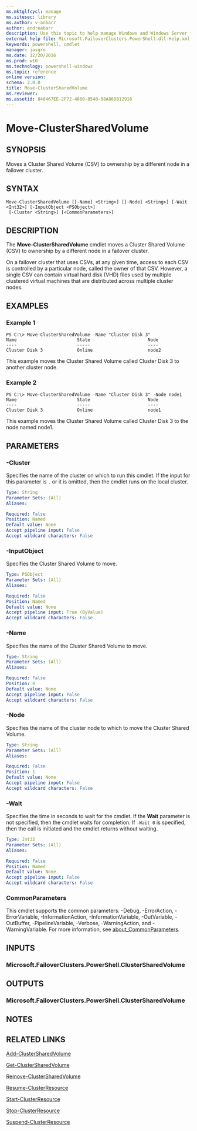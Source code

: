 ```yaml
---
ms.mktglfcycl: manage
ms.sitesec: library
ms.author: v-anbarr
author: andreabarr
description: Use this topic to help manage Windows and Windows Server technologies with Windows PowerShell.
external help file: Microsoft.FailoverClusters.PowerShell.dll-Help.xml
keywords: powershell, cmdlet
manager: jasgro
ms.date: 12/20/2016
ms.prod: w10
ms.technology: powershell-windows
ms.topic: reference
online version: 
schema: 2.0.0
title: Move-ClusterSharedVolume
ms.reviewer:
ms.assetid: 848467EE-2F72-4680-8540-08A86DB12916
---
```


# Move-ClusterSharedVolume

## SYNOPSIS
Moves a Cluster Shared Volume (CSV) to ownership by a different node in a failover cluster.

## SYNTAX

```
Move-ClusterSharedVolume [[-Name] <String>] [[-Node] <String>] [-Wait <Int32>] [-InputObject <PSObject>]
 [-Cluster <String>] [<CommonParameters>]
```

## DESCRIPTION
The **Move-ClusterSharedVolume** cmdlet moves a Cluster Shared Volume (CSV) to ownership by a different node in a failover cluster.

On a failover cluster that uses CSVs, at any given time, access to each CSV is controlled by a particular node, called the owner of that CSV.
However, a single CSV can contain virtual hard disk (VHD) files used by multiple clustered virtual machines that are distributed across multiple cluster nodes.

## EXAMPLES

### Example 1
```
PS C:\> Move-ClusterSharedVolume -Name "Cluster Disk 3"
Name                       State                      Node 
----                       -----                      ---- 
Cluster Disk 3             Online                     node2
```

This example moves the Cluster Shared Volume called Cluster Disk 3 to another cluster node.

### Example 2
```
PS C:\> Move-ClusterSharedVolume -Name "Cluster Disk 3" -Node node1
Name                       State                      Node 
----                       -----                      ---- 
Cluster Disk 3             Online                     node1
```

This example moves the Cluster Shared Volume called Cluster Disk 3 to the node named node1.

## PARAMETERS

### -Cluster
Specifies the name of the cluster on which to run this cmdlet.
If the input for this parameter is `.` or it is omitted, then the cmdlet runs on the local cluster.

```yaml
Type: String
Parameter Sets: (All)
Aliases: 

Required: False
Position: Named
Default value: None
Accept pipeline input: False
Accept wildcard characters: False
```

### -InputObject
Specifies the Cluster Shared Volume to move.

```yaml
Type: PSObject
Parameter Sets: (All)
Aliases: 

Required: False
Position: Named
Default value: None
Accept pipeline input: True (ByValue)
Accept wildcard characters: False
```

### -Name
Specifies the name of the Cluster Shared Volume to move.

```yaml
Type: String
Parameter Sets: (All)
Aliases: 

Required: False
Position: 0
Default value: None
Accept pipeline input: False
Accept wildcard characters: False
```

### -Node
Specifies the name of the cluster node to which to move the Cluster Shared Volume.

```yaml
Type: String
Parameter Sets: (All)
Aliases: 

Required: False
Position: 1
Default value: None
Accept pipeline input: False
Accept wildcard characters: False
```

### -Wait
Specifies the time in seconds to wait for the cmdlet.
If the **Wait** parameter is not specified, then the cmdlet waits for completion.
If `-Wait 0` is specified, then the call is initiated and the cmdlet returns without waiting.

```yaml
Type: Int32
Parameter Sets: (All)
Aliases: 

Required: False
Position: Named
Default value: None
Accept pipeline input: False
Accept wildcard characters: False
```

### CommonParameters
This cmdlet supports the common parameters: -Debug, -ErrorAction, -ErrorVariable, -InformationAction, -InformationVariable, -OutVariable, -OutBuffer, -PipelineVariable, -Verbose, -WarningAction, and -WarningVariable. For more information, see [about_CommonParameters](http://go.microsoft.com/fwlink/?LinkID=113216).

## INPUTS

### Microsoft.FailoverClusters.PowerShell.ClusterSharedVolume

## OUTPUTS

### Microsoft.FailoverClusters.PowerShell.ClusterSharedVolume

## NOTES

## RELATED LINKS

[Add-ClusterSharedVolume](./Add-ClusterSharedVolume.md)

[Get-ClusterSharedVolume](./Get-ClusterSharedVolume.md)

[Remove-ClusterSharedVolume](./Remove-ClusterSharedVolume.md)

[Resume-ClusterResource](./Resume-ClusterResource.md)

[Start-ClusterResource](./Start-ClusterResource.md)

[Stop-ClusterResource](./Stop-ClusterResource.md)

[Suspend-ClusterResource](./Suspend-ClusterResource.md)

